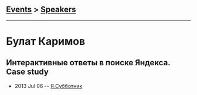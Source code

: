 ## [Events](../README.md) > [Speakers](../speakers.md)
---

# Булат Каримов

## Интерактивные ответы в поиске Яндекса. Case study
- 2013 Jul 06 -- [Я.Субботник](https://events.yandex.ru/lib/talks/968/)    
